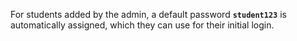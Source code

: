 For students added by the admin, a default password **`student123`** is automatically assigned, which they can use for their initial login.
